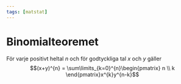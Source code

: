 ```yaml
---
tags: [matstat]
---
```

# Binomialteoremet
För varje positivt heltal $n$ och för godtyckliga tal $x$ och $y$ gäller $$(x+y)^{n} = \sum\limits_{k=0}^{n}\begin{pmatrix} n \\ k \end{pmatrix}x^{k}y^{n-k}$$